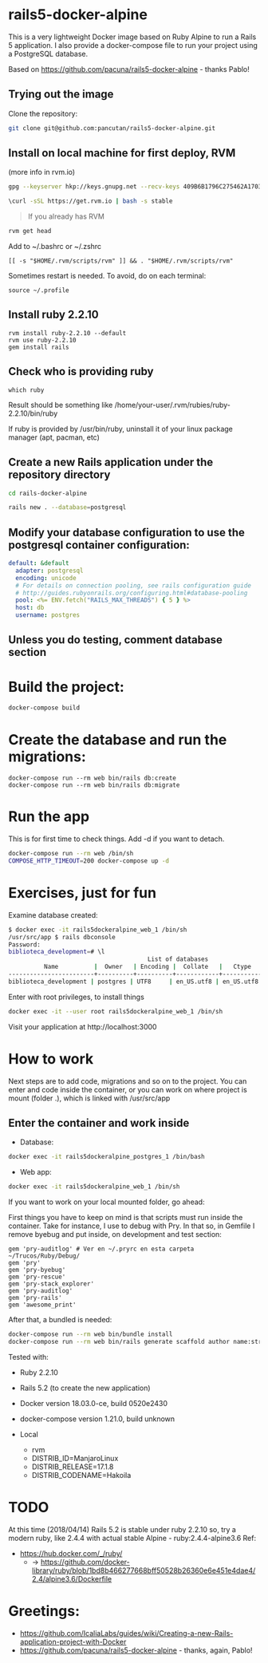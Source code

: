 # rails5-docker-alpine

This is a very lightweight Docker image based on Ruby Alpine to run a Rails 5
application.
I also provide a docker-compose file to run your project using a PostgreSQL
database.

Based on https://github.com/pacuna/rails5-docker-alpine - thanks Pablo!

## Trying out the image

Clone the repository:

```sh
git clone git@github.com:pancutan/rails5-docker-alpine.git
```

## Install on local machine for first deploy, RVM
 (more info in rvm.io)
```sh
gpg --keyserver hkp://keys.gnupg.net --recv-keys 409B6B1796C275462A1703113804BB82D39DC0E3 7D2BAF1CF37B13E2069D6956105BD0E739499BDB

\curl -sSL https://get.rvm.io | bash -s stable
```

> If you already has RVM
```sh
rvm get head
```

Add to ~/.bashrc or ~/.zshrc
```
[[ -s "$HOME/.rvm/scripts/rvm" ]] && . "$HOME/.rvm/scripts/rvm"
```

Sometimes restart is needed. To avoid, do on each terminal:
```
source ~/.profile
```

## Install ruby 2.2.10
```
rvm install ruby-2.2.10 --default
rvm use ruby-2.2.10
gem install rails
```

## Check who is providing ruby
```
which ruby
```
Result should be something like
/home/your-user/.rvm/rubies/ruby-2.2.10/bin/ruby

If ruby is provided by /usr/bin/ruby, uninstall it of your linux
package manager (apt, pacman, etc)

## Create a new Rails application under the repository directory

```sh
cd rails-docker-alpine

rails new . --database=postgresql
```

## Modify your database configuration to use the postgresql container configuration:

```yaml
default: &default
  adapter: postgresql
  encoding: unicode
  # For details on connection pooling, see rails configuration guide
  # http://guides.rubyonrails.org/configuring.html#database-pooling
  pool: <%= ENV.fetch("RAILS_MAX_THREADS") { 5 } %>
  host: db
  username: postgres
```

## Unless you do testing, comment database section

# Build the project:

```sh
docker-compose build
```

# Create the database and run the migrations:

```
docker-compose run --rm web bin/rails db:create
docker-compose run --rm web bin/rails db:migrate
```

# Run the app
This is for first time to check things. Add -d if you want to detach.

```sh
docker-compose run --rm web /bin/sh
COMPOSE_HTTP_TIMEOUT=200 docker-compose up -d
```

# Exercises, just for fun
Examine database created:
```bash
$ docker exec -it rails5dockeralpine_web_1 /bin/sh
/usr/src/app $ rails dbconsole
Password:
biblioteca_development=# \l
                                       List of databases
          Name          |  Owner   | Encoding |  Collate   |   Ctype    |   Access privileges
------------------------+----------+----------+------------+------------+-----------------------
biblioteca_development | postgres | UTF8     | en_US.utf8 | en_US.utf8 |
```

Enter with root privileges, to install things
```bash
docker exec -it --user root rails5dockeralpine_web_1 /bin/sh
```

Visit your application at http://localhost:3000

# How to work
Next steps are to add code, migrations and so on to the project. You can enter and code inside the container, or you can work on where project is mount (folder .), which is linked with /usr/src/app

## Enter the container and work inside
* Database:
```bash
docker exec -it rails5dockeralpine_postgres_1 /bin/bash
```
* Web app:
```bash
docker exec -it rails5dockeralpine_web_1 /bin/sh
```

If you want to work on your local mounted folder, go ahead:

First things you have to keep on mind is that scripts must run inside the container.
Take for instance, I use to debug with Pry. In that so, in Gemfile I remove byebug and put inside, on development and test section:
```gemfile
gem 'pry-auditlog' # Ver en ~/.pryrc en esta carpeta ~/Trucos/Ruby/Debug/
gem 'pry'
gem 'pry-byebug'
gem 'pry-rescue'
gem 'pry-stack_explorer'
gem 'pry-auditlog'
gem 'pry-rails'
gem 'awesome_print'
```

After that, a bundled is needed:
```bash
docker-compose run --rm web bin/bundle install
docker-compose run --rm web bin/rails generate scaffold author name:string surname:string
```

Tested with:
- Ruby 2.2.10
- Rails 5.2 (to create the new application)
- Docker version 18.03.0-ce, build 0520e2430
- docker-compose version 1.21.0, build unknown

- Local
  - rvm
  - DISTRIB_ID=ManjaroLinux
  - DISTRIB_RELEASE=17.1.8
  - DISTRIB_CODENAME=Hakoila


# TODO
At this time (2018/04/14) Rails 5.2 is stable under ruby 2.2.10
so, try a modern ruby, like 2.4.4 with actual stable Alpine - ruby:2.4.4-alpine3.6
Ref:
* https://hub.docker.com/_/ruby/
  * → https://github.com/docker-library/ruby/blob/1bd8b466277668bff50528b26360e6e451e4dae4/2.4/alpine3.6/Dockerfile

# Greetings:
* https://github.com/IcaliaLabs/guides/wiki/Creating-a-new-Rails-application-project-with-Docker
* https://github.com/pacuna/rails5-docker-alpine - thanks, again, Pablo!
